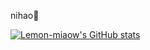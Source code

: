 nihao🤗

[![Lemon-miaow's GitHub stats](https://github-readme-stats.vercel.app/api?username=Lemon-miaow&count_private=true)](https://github.com/anuraghazra/github-readme-stats)
